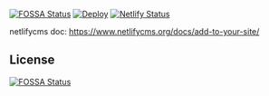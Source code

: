 [![FOSSA Status](https://app.fossa.com/api/projects/git%2Bgithub.com%2Fcuilongjin%2Fhexo-blog.svg?type=shield)](https://app.fossa.com/projects/git%2Bgithub.com%2Fcuilongjin%2Fhexo-blog?ref=badge_shield)
[![Deploy](https://github.com/cuilongjin/hexo-blog/actions/workflows/deploy.yml/badge.svg)](https://github.com/cuilongjin/hexo-blog/actions/workflows/deploy.yml)
[![Netlify Status](https://api.netlify.com/api/v1/badges/be309365-f336-4374-a2e5-5f02e57e6a0b/deploy-status)](https://app.netlify.com/sites/wqdy-hexo/deploys)

<!-- 谈恋爱搞社交样样不行，玩电脑编程序绝不服输 -->

netlifycms doc: https://www.netlifycms.org/docs/add-to-your-site/


## License
[![FOSSA Status](https://app.fossa.com/api/projects/git%2Bgithub.com%2Fcuilongjin%2Fhexo-blog.svg?type=large)](https://app.fossa.com/projects/git%2Bgithub.com%2Fcuilongjin%2Fhexo-blog?ref=badge_large)
